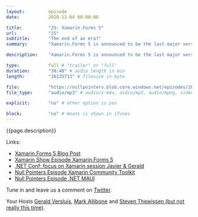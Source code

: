 ```yaml
---
layout:         episode
date: 			2020-11-04 00:00:00

title: 			"25: Xamarin.Forms 5"
url:            "25"
subtitle: 		"The end of an era?"
summary: 		"Xamarin.Forms 5 is announced to be the last major version of Forms in its current form. From there it will evolve into the .NET framework and continue to bring us joy that way. But, what is actually in the Forms 5 package? What can we look forward to? Find out in this episode!"

description: 	"Xamarin.Forms 5 is announced to be the last major version of Forms in its current form. From there it will evolve into the .NET framework and continue to bring us joy that way. But, what is actually in the Forms 5 package? What can we look forward to? Find out in this episode!"

type:			full # "trailer" or "full"
duration: 		"38:40" # audio length in min
length: 		"36135713" # filesize in byte

file: 			"https://nullpointers.blob.core.windows.net/episodes/20201104_XamarinForms5.mp3"
file_type: 		"audio/mp3" # audio/x-m4a, audio/mp3, audio/mpeg, video/quicktime, video/mp4, video/x-m4v, application/pdf, and document/x-epub

explicit: 		"no" # other option is yes

block: 			"no" # means is shown in iTunes
---
```


{{page.description}}

Links:
- [Xamarin.Forms 5 Blog Post](https://devblogs.microsoft.com/xamarin/xamarin-forms-5-preview/)
- [Xamarin Show Episode Xamarin.Forms 5](https://www.youtube.com/watch?v=ttF80UnrJAg)
- [.NET Conf: focus on Xamarin session Javier & Gerald](https://www.youtube.com/watch?v=QFNmLE7pVl4&t=5176s)
- [Null Pointers Episode Xamarin Community Toolkit](https://nullpointers.io/15/)
- [Null Pointers Episode .NET MAUI](https://nullpointers.io/22/)

Tune in and leave us a comment on [Twitter](https://twitter.com/nullpointersio).

Your Hosts [Gerald Versluis](https://twitter.com/jfversluis), [Mark Allibone](https://twitter.com/mallibone) and [Steven Thewissen (but not really this time)](https://twitter.com/devnl).
